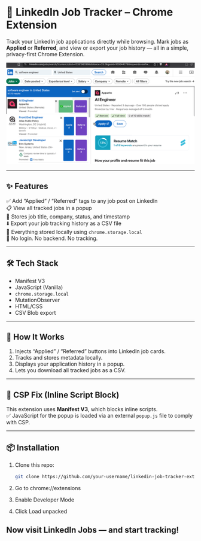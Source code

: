 # 🔖 LinkedIn Job Tracker – Chrome Extension

Track your LinkedIn job applications directly while browsing. Mark jobs as **Applied** or **Referred**, and view or export your job history — all in a simple, privacy-first Chrome Extension.

![screenshot](assets/demo.gif)

---

## ✨ Features

✅ Add “Applied” / “Referred” tags to any job post on LinkedIn  
📋 View all tracked jobs in a popup  
📅 Stores job title, company, status, and timestamp  
⬇️ Export your job tracking history as a CSV file  
💾 Everything stored locally using `chrome.storage.local`  
🚫 No login. No backend. No tracking.

---

## 🛠️ Tech Stack

- Manifest V3
- JavaScript (Vanilla)
- `chrome.storage.local`
- MutationObserver
- HTML/CSS
- CSV Blob export

---

## 🚀 How It Works

1. Injects “Applied” / “Referred” buttons into LinkedIn job cards.
2. Tracks and stores metadata locally.
3. Displays your application history in a popup.
4. Lets you download all tracked jobs as a CSV.

---

## 🐞 CSP Fix (Inline Script Block)

This extension uses **Manifest V3**, which blocks inline scripts.  
✅ JavaScript for the popup is loaded via an external `popup.js` file to comply with CSP.

---

## 📦 Installation

1. Clone this repo:
   ```bash
   git clone https://github.com/your-username/linkedin-job-tracker-extension.git

2. Go to chrome://extensions

3. Enable Developer Mode

4. Click Load unpacked

## Now visit LinkedIn Jobs — and start tracking!
